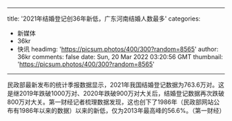 
---
title: '2021年结婚登记创36年新低，广东河南结婚人数最多'
categories: 
 - 新媒体
 - 36kr
 - 快讯
headimg: 'https://picsum.photos/400/300?random=8565'
author: 36kr
comments: false
date: Sun, 20 Mar 2022 03:20:56 GMT
thumbnail: 'https://picsum.photos/400/300?random=8565'
---

<div>   
民政部最新发布的统计季报数据显示，2021年我国结婚登记数据为763.6万对。这是继2019年跌破1000万对、2020年跌破900万对大关后，结婚登记数据再次跌破800万对大关。第一财经记者梳理数据发现，这也创下了1986年（民政部网站公布有1986年以来的数据）以来的新低，仅为2013年最高峰的56.6%。（第一财经）  
</div>
            